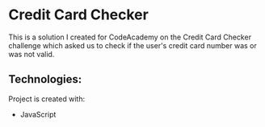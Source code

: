 # Credit Card Checker

This is a solution I created for CodeAcademy on the Credit Card Checker challenge which asked us to check if the user's credit card number was or was not valid.

## Technologies:
Project is created with:
* JavaScript


